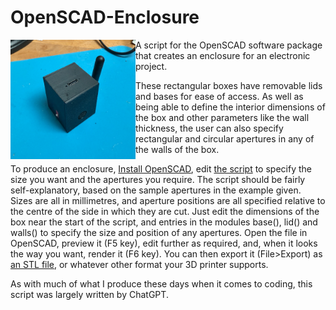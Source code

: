 # OpenSCAD-Enclosure

<img src=https://github.com/astromikemerri/OpenSCAD-Enclosure/blob/main/SampleBox.JPG width=200 align=left>
A script for the OpenSCAD software package that creates an enclosure for an electronic project.

These rectangular boxes have removable lids and bases for ease of access.  As well as being able to define the interior dimensions of the box and other parameters like the wall thickness, the user can also specify rectangular and circular apertures in any of the walls of the box.

To produce an enclosure, <A href=https://openscad.org/downloads.html>Install OpenSCAD</a>, edit <a href=https://github.com/astromikemerri/OpenSCAD-Enclosure/blob/main/Enclosure.scad>the script</a> to specify the size you want and the apertures you require.  The script should be fairly self-explanatory, based on the sample apertures in the example given.  Sizes are all in millimetres, and aperture positions are all specified relative to the centre of the side in which they are cut. Just edit the dimensions of the box near the start of the script, and entries in the modules base(), lid() and walls() to specify the size and position of any apertures.  Open the file in OpenSCAD, preview it (F5 key), edit further as required, and, when it looks the way you want, render it (F6 key). You can then export it (File>Export) as <A href=https://github.com/astromikemerri/OpenSCAD-Enclosure/blob/main/enclosure.stl>an STL file</a>, or whatever other format your 3D printer supports.  

As with much of what I produce these days when it comes to coding, this script was largely written by ChatGPT.
